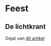 # Feest

## De lichtkrant

Gejat van [dit artikel](https://tympanus.net/codrops/2020/03/31/css-only-marquee-effect/)
